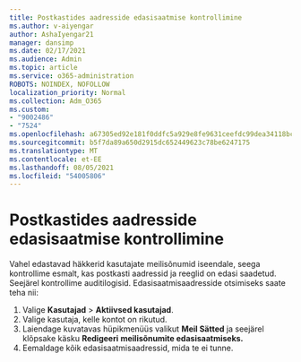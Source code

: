 ```yaml
---
title: Postkastides aadresside edasisaatmise kontrollimine
ms.author: v-aiyengar
author: AshaIyengar21
manager: dansimp
ms.date: 02/17/2021
ms.audience: Admin
ms.topic: article
ms.service: o365-administration
ROBOTS: NOINDEX, NOFOLLOW
localization_priority: Normal
ms.collection: Adm_O365
ms.custom:
- "9002486"
- "7524"
ms.openlocfilehash: a67305ed92e181f0ddfc5a929e8fe9631ceefdc99dea34118bc99975461f3868
ms.sourcegitcommit: b5f7da89a650d2915dc652449623c78be6247175
ms.translationtype: MT
ms.contentlocale: et-EE
ms.lasthandoff: 08/05/2021
ms.locfileid: "54005806"
---
```

# <a name="check-for-forwarding-addresses-on-mailboxes"></a>Postkastides aadresside edasisaatmise kontrollimine

Vahel edastavad häkkerid kasutajate meilisõnumid iseendale, seega kontrollime esmalt, kas postkasti aadressid ja reeglid on edasi saadetud. Seejärel kontrollime auditilogisid. Edasisaatmisaadresside otsimiseks saate teha nii:

1. Valige **Kasutajad**  >  **Aktiivsed kasutajad**.
1. Valige kasutaja, kelle kontot on rikutud.
1. Laiendage kuvatavas hüpikmenüüs valikut **Meil Sätted** ja seejärel klõpsake käsku **Redigeeri** **meilisõnumite edasisaatmiseks.**
1. Eemaldage kõik edasisaatmisaadressid, mida te ei tunne.